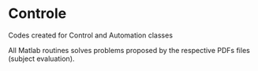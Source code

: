 # Controle
Codes created for Control and Automation classes

All Matlab routines solves problems proposed by the respective PDFs files (subject evaluation).
